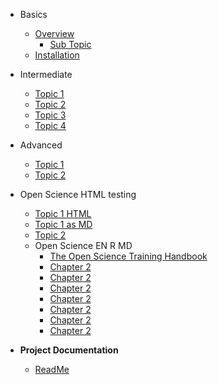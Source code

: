 - Basics
  - [Overview](basics/overview.md)
    - [Sub Topic](basics/requirements/sub-topic.md)
  - [Installation](basics/installation.md)
- Intermediate
  - [Topic 1](intermediate/topics-1.md)
  - [Topic 2](intermediate/topics-2.md)
  - [Topic 3](intermediate/topics-3.md)
  - [Topic 4](intermediate/topics-4.md)
- Advanced
  - [Topic 1](advanced/adv-topic-1.md)
  - [Topic 2](advanced/adv-topic-2.md)
- Open Science HTML testing
  - [Topic 1 HTML](openscience/document-1.html)
  - [Topic 1 as MD](openscience/document-1.md)
  - [Topic 2](openscience/index.html)
  - Open Science EN R MD
    - [The Open Science Training Handbook](openscience-en/chapter_1.md)
    - [Chapter 2](openscience-en/chapter_2.md)
    - [Chapter 2](openscience-en/chapter_3.md)
    - [Chapter 2](openscience-en/chapter_4.md)
    - [Chapter 2](openscience-en/chapter_5.md)
    - [Chapter 2](openscience-en/chapter_6.md)
    - [Chapter 2](openscience-en/chapter_7.md)
    - [Chapter 2](openscience-en/chapter_8.md)


- **Project Documentation**
  - [ReadMe](https://github.com/hibbitts-design/docsify-open-publishing-starter-kit/blob/master/README.md)
